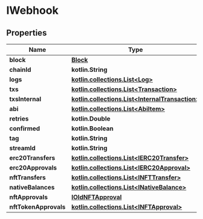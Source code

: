 # IWebhook

## Properties

| Name                  | Type                                                                        | Description | Notes |
| --------------------- | --------------------------------------------------------------------------- | ----------- | ----- |
| **block**             | [**Block**](block.md)                                                       |             |       |
| **chainId**           | **kotlin.String**                                                           |             |       |
| **logs**              | [**kotlin.collections.List\<Log>**](log.md)                                 |             |       |
| **txs**               | [**kotlin.collections.List\<Transaction>**](transaction.md)                 |             |       |
| **txsInternal**       | [**kotlin.collections.List\<InternalTransaction>**](internaltransaction.md) |             |       |
| **abi**               | [**kotlin.collections.List\<AbiItem>**](abiitem.md)                         |             |       |
| **retries**           | **kotlin.Double**                                                           |             |       |
| **confirmed**         | **kotlin.Boolean**                                                          |             |       |
| **tag**               | **kotlin.String**                                                           |             |       |
| **streamId**          | **kotlin.String**                                                           |             |       |
| **erc20Transfers**    | [**kotlin.collections.List\<IERC20Transfer>**](ierc20transfer.md)           |             |       |
| **erc20Approvals**    | [**kotlin.collections.List\<IERC20Approval>**](ierc20approval.md)           |             |       |
| **nftTransfers**      | [**kotlin.collections.List\<INFTTransfer>**](infttransfer.md)               |             |       |
| **nativeBalances**    | [**kotlin.collections.List\<INativeBalance>**](inativebalance.md)           |             |       |
| **nftApprovals**      | [**IOldNFTApproval**](ioldnftapproval.md)                                   |             |       |
| **nftTokenApprovals** | [**kotlin.collections.List\<INFTApproval>**](inftapproval.md)               |             |       |
